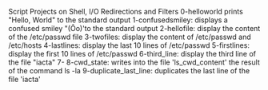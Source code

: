 Script Projects on Shell, I/O Redirections and Filters 
0-helloworld prints "Hello, World" to the standard output
1-confusedsmiley: displays a confused smiley "(Ôo)'to the standard output
2-hellofile: display the content of the /etc/passwd file
3-twofiles: display the content of /etc/passwd and /etc/hosts
4-lastlines: display the last 10 lines of /etc/passwd
5-firstlines: display the first 10 lines of /etc/passwd
6-third_line: display the third line of the file "iacta"
7-
8-cwd_state: writes into the file 'ls_cwd_content' the result of the command ls -la
9-duplicate_last_line: duplicates the last line of the file 'iacta'

